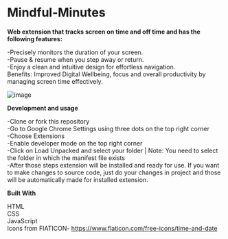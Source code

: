 # Mindful-Minutes
**Web extension that tracks screen on time and off time and has the following features:**     

-Precisely monitors the duration of your screen.          
-Pause &amp; resume when you step away or return.         
-Enjoy a clean and intuitive design for effortless navigation.             
Benefits: Improved Digital Wellbeing, focus and overall productivity by managing screen time effectively.      


![image](https://github.com/user-attachments/assets/86931699-5d18-4d68-a32b-7e5bd6f7893e)

**Development and usage**

-Clone or fork this repository          
-Go to Google Chrome Settings using three dots on the top right corner       
-Choose Extensions      
-Enable developer mode on the top right corner      
-Click on Load Unpacked and select your folder | Note: You need to select the folder in which the manifest file exists      
-After those steps extension will be installed and ready for use. If you want to make changes to source code, just do your changes in project and those will be automatically made for installed extension.    



**Built With**

 HTML      
 CSS   
 JavaScript    
 Icons from FlATICON- https://www.flaticon.com/free-icons/time-and-date

